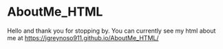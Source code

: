 # AboutMe_HTML

Hello and thank you for stopping by. You can currently see my html about me at https://jgreynoso911.github.io/AboutMe_HTML/
